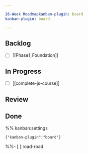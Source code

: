 ```yaml
---

26-Week Roadmapkanban-plugin: board
kanban-plugin: board

---
```


## Backlog

- [ ] [[Phase1_Foundation]]


## In Progress

- [ ] [[complete-js-course]]


## Review



## Done





%% kanban:settings
```
{"kanban-plugin":"board"}
```
%%- [ ] road-road
